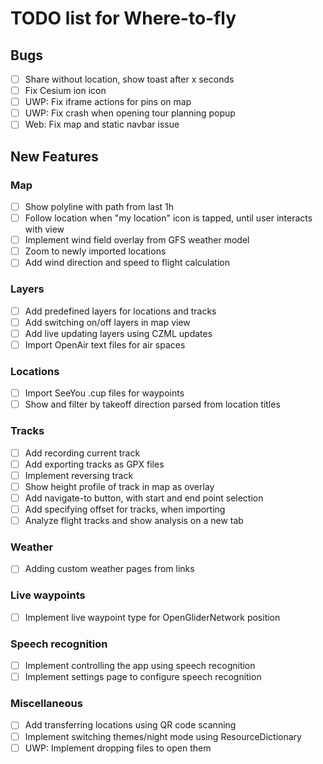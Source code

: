 # TODO list for Where-to-fly

## Bugs

- [ ] Share without location, show toast after x seconds
- [ ] Fix Cesium ion icon
- [ ] UWP: Fix iframe actions for pins on map
- [ ] UWP: Fix crash when opening tour planning popup
- [ ] Web: Fix map and static navbar issue

## New Features

### Map

- [ ] Show polyline with path from last 1h
- [ ] Follow location when "my location" icon is tapped, until user interacts with view
- [ ] Implement wind field overlay from GFS weather model
- [ ] Zoom to newly imported locations
- [ ] Add wind direction and speed to flight calculation

### Layers
- [ ] Add predefined layers for locations and tracks
- [ ] Add switching on/off layers in map view
- [ ] Add live updating layers using CZML updates
- [ ] Import OpenAir text files for air spaces

### Locations
- [ ] Import SeeYou .cup files for waypoints
- [ ] Show and filter by takeoff direction parsed from location titles

### Tracks
- [ ] Add recording current track
- [ ] Add exporting tracks as GPX files
- [ ] Implement reversing track
- [ ] Show height profile of track in map as overlay
- [ ] Add navigate-to button, with start and end point selection
- [ ] Add specifying offset for tracks, when importing
- [ ] Analyze flight tracks and show analysis on a new tab

### Weather
- [ ] Adding custom weather pages from links

### Live waypoints
- [ ] Implement live waypoint type for OpenGliderNetwork position

### Speech recognition
- [ ] Implement controlling the app using speech recognition
- [ ] Implement settings page to configure speech recognition

### Miscellaneous
- [ ] Add transferring locations using QR code scanning
- [ ] Implement switching themes/night mode using ResourceDictionary
- [ ] UWP: Implement dropping files to open them
